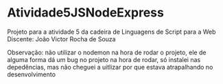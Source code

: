 # Atividade5JSNodeExpress

Projeto para a atividade 5 da cadeira de Linguagens de Script para a Web
Discente: João Victor Rocha de Souza


Observação: não utilizar o nodemon na hora de rodar o projeto, ele de alguma forma dá um bug no projeto na hora de rodar, só instalei nas depedências, mas não cheguei a uitlizar por que estava atrapalhando no desenvolvimento
